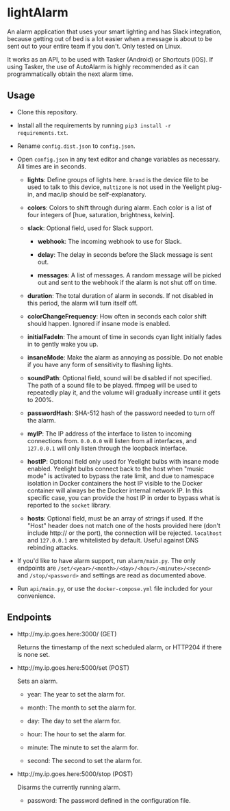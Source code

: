 # lightAlarm

An alarm application that uses your smart lighting and has Slack integration, because getting out of bed is a lot easier when a message is about to be sent out to your entire team if you don't. Only tested on Linux.

It works as an API, to be used with Tasker (Android) or Shortcuts (iOS). If using Tasker, the use of AutoAlarm is highly recommended as it can programmatically obtain the next alarm time.

## Usage

- Clone this repository.

- Install all the requirements by running `pip3 install -r requirements.txt`.

- Rename `config.dist.json` to `config.json`.

- Open `config.json` in any text editor and change variables as necessary. All times are in seconds.

    - **lights**: Define groups of lights here. `brand` is the device file to be used to talk to this device, `multizone` is not used in the Yeelight plug-in, and mac/ip should be self-explanatory.

    - **colors**: Colors to shift through during alarm. Each color is a list of four integers of [hue, saturation, brightness, kelvin].

    - **slack**: Optional field, used for Slack support.

        - **webhook**: The incoming webhook to use for Slack.

        - **delay**: The delay in seconds before the Slack message is sent out.

        - **messages**: A list of messages. A random message will be picked out and sent to the webhook if the alarm is not shut off on time.

    - **duration**: The total duration of alarm in seconds. If not disabled in this period, the alarm will turn itself off.

    - **colorChangeFrequency**: How often in seconds each color shift should happen. Ignored if insane mode is enabled.

    - **initialFadeIn**: The amount of time in seconds cyan light initially fades in to gently wake you up.

    - **insaneMode**: Make the alarm as annoying as possible. Do not enable if you have any form of sensitivity to flashing lights.

    - **soundPath**: Optional field, sound will be disabled if not specified. The path of a sound file to be played. ffmpeg will be used to repeatedly play it, and the volume will gradually increase until it gets to 200%.

    - **passwordHash**: SHA-512 hash of the password needed to turn off the alarm.

    - **myIP**: The IP address of the interface to listen to incoming connections from. `0.0.0.0` will listen from all interfaces, and `127.0.0.1` will only listen through the loopback interface.

    - **hostIP**: Optional field only used for Yeelight bulbs with insane mode enabled. Yeelight bulbs connect back to the host when "music mode" is activated to bypass the rate limit, and due to namespace isolation in Docker containers the host IP visible to the Docker container will always be the Docker internal network IP. In this specific case, you can provide the host IP in order to bypass what is reported to the `socket` library.

    - **hosts**: Optional field, must be an array of strings if used. If the "Host" header does not match one of the hosts provided here (don't include http:// or the port), the connection will be rejected. `localhost` and `127.0.0.1` are whitelisted by default. Useful against DNS rebinding attacks.

- If you'd like to have alarm support, run `alarm/main.py`. The only endpoints are `/set/<year>/<month>/<day>/<hour>/<minute>/<second>` and `/stop/<password>` and settings are read as documented above.

- Run `api/main.py`, or use the `docker-compose.yml` file included for your convenience.

## Endpoints

- http://<span></span>my.ip.goes.here:3000/ (GET)

    Returns the timestamp of the next scheduled alarm, or HTTP204 if there is none set.

- http://<span></span>my.ip.goes.here:5000/set (POST)

    Sets an alarm.

    - year: The year to set the alarm for.

    - month: The month to set the alarm for.

    - day: The day to set the alarm for.

    - hour: The hour to set the alarm for.

    - minute: The minute to set the alarm for.

    - second: The second to set the alarm for.

- http://<span></span>my.ip.goes.here:5000/stop (POST)

    Disarms the currently running alarm.

    - password: The password defined in the configuration file.
